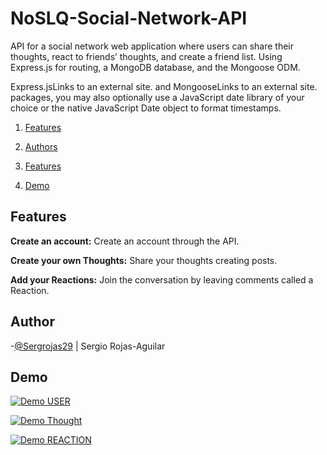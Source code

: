# NoSLQ-Social-Network-API


API for a social network web application where users can share their thoughts, react to friends’ thoughts, and create a friend list. Using Express.js for routing, a MongoDB database, and the Mongoose ODM. 


Express.jsLinks to an external site. and MongooseLinks to an external site. packages, you may also optionally use a JavaScript date library of your choice or the native JavaScript Date object to format timestamps.

1. [Features](#features)

2. [Authors](#authors)

3. [Features](#features)

4. [Demo](#demo)

## Features

**Create an account:** Create an account through the API.

**Create your own Thoughts:** Share your thoughts creating posts.

**Add your Reactions:** Join the conversation by leaving comments called a Reaction.



## Author

-[@Sergrojas29](https://github.com/Sergrojas29) | Sergio Rojas-Aguilar


## Demo

[![Demo USER](./utils/USER%20CRUD.png)](https://www.youtube.com/watch?v=1o0kxdHQSgo)


[![Demo Thought](./utils/Thoughs%20CRUD.png)](https://www.youtube.com/watch?v=GQlBpo8sy3g)


[![Demo REACTION](./utils/REACTION%20CRUD.png)](https://www.youtube.com/watch?v=gT7zEUTGQ0Q)



